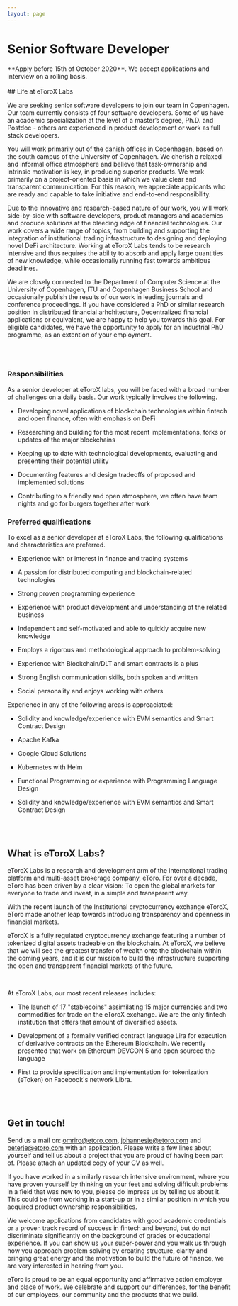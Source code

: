 ```yaml
---
layout: page
---
```


<h1>Senior Software Developer</h1>
**Apply before 15th of October 2020**. We accept applications and interview on a rolling basis.
<br>
<br>
## Life at eToroX Labs
<div class="row">
  <div class="col-sm-6">
    <p>
      We are seeking senior software developers to join our team in Copenhagen. Our team currently consists of four software developers. Some of us have an academic specialization at the level of a master’s degree, Ph.D. and Postdoc - others are experienced in product development or work as full stack developers.
    </p>
    <p>
      You will work primarily out of the danish offices in Copenhagen, based on the south campus of the University of Copenhagen. We cherish a relaxed and informal office atmosphere and believe that task-ownership and intrinsic motivation is key, in producing superior products. We work primarily on a project-oriented basis in which we value clear and transparent communication. For this reason, we appreciate applicants who are ready and capable to take initiative and end-to-end responsibility.
    </p>
  </div>
  <div class="col-sm-6">
    <p>
      Due to the innovative and research-based nature of our work, you will work side-by-side with software developers, product managers and academics and produce solutions at the bleeding edge of financial technologies. Our work covers a wide range of topics, from building and supporting the integration of institutional trading infrastructure to designing and deploying novel DeFi architecture. 
      Working at eToroX Labs tends to be research intensive and thus requires the ability to absorb and apply large quantities of new knowledge, while occasionally running fast towards ambitious deadlines. 
    </p>
    <p>
      We are closely connected to the Department of Computer Science at the University of Copenhagen, ITU and Copenhagen Business School and occasionally publish the results of our work in leading journals and conference proceedings. If you have considered a PhD or similar research position in distributed financial arhchitecture, Decentralized financial applications or equivalent, we are happy to help you towards this goal. For eligible candidates, we have the opportunity to apply for an Industrial PhD programme, as an extention of your employment. 
    </p>
  </div>
</div>

<br>
<br>

<div class="row">
  <div class="col-sm-6">
    <h3>Responsibilities</h3>
    <p>As a senior developer at eToroX labs, you will be faced with a broad number of challenges on a daily basis. Our work typically involves the following.</p>
    <ul>
      <li><p>Developing novel applications of blockchain technologies within fintech and open finance, often with emphasis on DeFi</p></li>
      <li><p>Researching and building for the most recent implementations, forks or updates of the major blockchains</p></li>
      <li><p>Keeping up to date with technological developments, evaluating and presenting their potential utility</p></li>
      <li><p>Documenting features and design tradeoffs of proposed and implemented solutions</p></li>
      <li><p>Contributing to a friendly and open atmosphere, we often have team nights and go for burgers together after work</p></li>
    </ul>
  </div>
  <div class="col-sm-6">
    <h3>Preferred qualifications</h3>
    <p>To excel as a senior developer at eToroX Labs, the following qualifications and characteristics are preferred.</p>
    <ul>
      <li><p>Experience with or interest in finance and trading systems</p></li>
      <li><p>A passion for distributed computing and blockchain-related technologies</p></li>
      <li><p>Strong proven programming experience</p></li>
      <li><p>Experience with product development and understanding of the related business</p></li>
      <li><p>Independent and self-motivated and able to quickly acquire new knowledge</p></li>
      <li><p>Employs a rigorous and methodological approach to problem-solving</p></li>
      <li><p>Experience with Blockchain/DLT and smart contracts is a plus</p></li>
      <li><p>Strong English communication skills, both spoken and written</p></li>
      <li><p>Social personality and enjoys working with others</p></li>
      </ul>
    <p>Experience in any of the following areas is appreaciated:</p>
      <ul>
        <li><p>Solidity and knowledge/experience with EVM semantics and Smart Contract Design</p></li>
        <li><p>Apache Kafka</p></li>
        <li><p>Google Cloud Solutions</p></li>
        <li><p>Kubernetes with Helm</p></li>
        <li><p>Functional Programming or experience with Programming Language Design</p></li>
        <li><p>Solidity and knowledge/experience with EVM semantics and Smart Contract Design</p></li>
      </ul>
  </div>
</div>

<br>
<br>

## What is eToroX Labs?
<div class="row">
  <div class="col-sm-6">
    <p>
      eToroX Labs is a research and development arm of the international trading platform and multi-asset brokerage company, eToro. For over a decade, eToro has been driven by a clear vision: To open the global markets for everyone to trade and invest, in a simple and transparent way.
    </p>
    <p>
      With the recent launch of the Institutional cryptocurrency exchange eToroX, eToro made another leap towards introducing transparency and openness in financial markets. 
    </p>
  </div>
  <div class="col-sm-6">
    <p>
      eToroX is a fully regulated cryptocurrency exchange featuring a number of tokenized digital assets tradeable on the blockchain. At eToroX, we believe that we will see the greatest transfer of wealth onto the blockchain within the coming years, and it is our mission to build the infrastructure supporting the open and transparent financial markets of the future. 
    </p>
  </div>
</div>

<br>

At eToroX Labs, our most recent releases includes:

* <p>The launch of 17 "stablecoins" assimilating 15 major currencies and two commodities for trade on the eToroX exchange. We are the only fintech institution that offers that amount of diversified assets.</p>
* <p>Development of a formally verified contract language Lira for execution of derivative contracts on the Ethereum Blockchain. We recently presented that work on Ethereum DEVCON 5 and open sourced the language </p>
* <p>First to provide specification and implementation for tokenization (eToken) on Facebook's network Libra.</p>

<br>
<br>

## Get in touch!
Send us a mail on: [omriro@etoro.com](mailto:omri@etorox.com), [johannesje@etoro.com](mailto:johannesje@etoro.com) and [peterje@etoro.com](mailto:peterje@etoro.com) with an application. Please write a few lines about yourself and tell us about a project that you are proud of having been part of. Please attach an updated copy of your CV as well.

If you have worked in a similarly research intensive environment, where you have proven yourself by thinking on your feet and solving difficult problems in a field that was new to you, please do impress us by telling us about it. This could be from working in a start-up or in a similar position in which you acquired product ownership responsibilities. 

We welcome applications from candidates with good academic credentials or a proven track record of success in fintech and beyond, but do not discriminate significantly on the background of grades or educational experience. If you can show us your super-power and you walk us through how you approach problem solving by creating structure, clarity and bringing great energy and the motivation to build the future of finance, we are very interested in hearing from you.  

eToro is proud to be an equal opportunity and affirmative action employer and place of work. We celebrate and support our differences, for the benefit of our employees, our community and the products that we build. 


